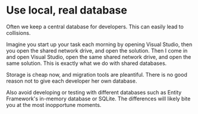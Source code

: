 Use local, real database
========================

Often we keep a central database for developers. This can easily lead to collisions.

Imagine you start up your task each morning by opening Visual Studio, then you open the shared network drive, and open the solution.  Then I come in and open Visual Studio, open the same shared network drive, and open the same solution.  This is exactly what we do with shared databases.

Storage is cheap now, and migration tools are pleantiful.  There is no good reason not to give each developer her own database.


Also avoid developing or testing with different databases such as Entity Framework's in-memory database or SQLite.  The differences will likely bite you at the most inopportune moments.
